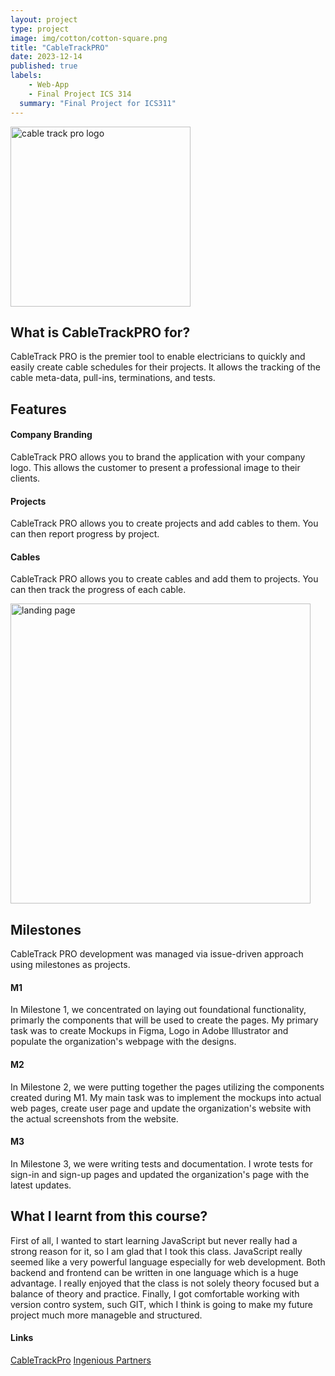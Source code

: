 ```yaml
---
layout: project
type: project
image: img/cotton/cotton-square.png
title: "CableTrackPRO"
date: 2023-12-14
published: true
labels:
    - Web-App
    - Final Project ICS 314
  summary: "Final Project for ICS311"
---
```


<img src="..img/cabletrackpro/cableProLogo.png" alt="cable track pro logo" style="margin-left:auto; margin-right:auto; width: 30vw;">

## What is CableTrackPRO for?

CableTrack PRO is the premier tool to enable electricians to quickly and easily create cable schedules for their projects. It allows the tracking of the cable meta-data, pull-ins, terminations, and tests.

## Features

#### Company Branding
CableTrack PRO allows you to brand the application with your company logo. This allows the customer to present a professional image to their clients.

#### Projects
CableTrack PRO allows you to create projects and add cables to them. You can then report progress by project.

#### Cables
CableTrack PRO allows you to create cables and add them to projects. You can then track the progress of each cable.

<img src="../img/landing-page.png" alt="landing page" style="margin-left:auto; margin-right:auto; width: 50vw;">

## Milestones
CableTrack PRO development was managed via issue-driven approach using milestones as projects.

#### M1
In Milestone 1, we concentrated on laying out foundational functionality, primarly the components that will be used to create the pages. My primary task was to create Mockups in Figma, Logo in Adobe Illustrator and populate the organization's webpage with the designs. 

#### M2
In Milestone 2, we were putting together the pages utilizing the components created during M1. My main task was to implement the mockups into actual web pages, create user page and update the organization's website with the actual screenshots from the website.

#### M3
In Milestone 3, we were writing tests and documentation. I wrote tests for sign-in and sign-up pages and updated the organization's page with the latest updates.

## What I learnt from this course?
First of all, I wanted to start learning JavaScript but never really had a strong reason for it, so I am glad that I took this class. JavaScript really seemed like a very powerful language especially for web development. Both backend and frontend can be written in one language which is a huge advantage. I really enjoyed that the class is not solely theory focused but a balance of theory and practice. Finally, I got comfortable working with version contro system, such GIT, which I think is going to make my future project much more manageble and structured.

#### Links
[CableTrackPro](https://github.com/ingeniouspartners/cabletrack.pro)
[Ingenious Partners](https://github.com/ingeniouspartners/cabletrack.pro)
